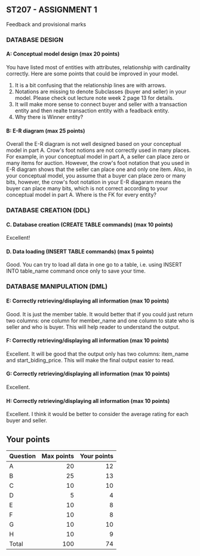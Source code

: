 ## ST207 - ASSIGNMENT 1

Feedback and provisional marks

### DATABASE DESIGN

#### A: Conceptual model design (max 20 points)
You have listed most of entities with attributes, relationship with cardinality correctly. Here are some points that could be improved in your model. 
1) It is a bit confusing that the relationship lines are with arrows. 
2) Notations are missing to denote Subclasses (buyer and seller) in your model. Please check out lecture note week 2 page 13 for details. 
3) It will make more sense to connect buyer and seller with a transaction entity and then realte transaction entity with a feadback entity. 
4) Why there is Winner entity? 


#### B: E-R diagram (max 25 points)
Overall the E-R diagram is not well designed based on your conceptual model in part A. Crow's foot notions are not correctly used in many places. For example, in your conceptual model in part A, a seller can place zero or many items for auction. However, the crow's foot notation that you used in E-R diagram shows that the seller can place one and only one item. Also, in your conceptual model, you assume that a buyer can place zero or many bits, however, the crow's foot notation in your E-R diagaram means the buyer can place many bits, which is not correct according to your conceptual model in part A. Where is the FK for every entity?
### DATABASE CREATION (DDL)

#### C. Database creation (CREATE TABLE commands) (max 10 points)
Excellent!

#### D. Data loading (INSERT TABLE commands) (max 5 points)
Good. You can try to load all data in one go to a table, i.e. using INSERT INTO table_name command once only to save your time. 


### DATABASE MANIPULATION (DML)

#### E: Correctly retrieving/displaying all information (max 10 points)
Good. It is just the member table. It would better that if you could just return two columns: one column for member_name and one column to state who is seller and who is buyer. This will help reader to understand the output. 

#### F: Correctly retrieving/displaying all information (max 10 points)
Excellent. It will be good that the output only has two columns: item_name and start_biding_price. This will make the final output easier to read. 

#### G: Correctly retrieving/displaying all information (max 10 points)
Excellent. 

#### H: Correctly retrieving/displaying all information (max 10 points)
Excellent. I think it would be better to consider the average rating for each buyer and seller. 

## Your points

|Question | Max points| Your points|
|:--------|-----------:|-----------:|
|A 	 |      	20|      	12|
|B 	 |      	25|      	13|
|C   |      	10|      	10|
|D   |      	 5|      	4|
|E   |        10|       8|
|F 	 |      	10|       8|
|G 	 |      	10|       10|
|H   |      	10|       9|
|Total |     100|     	74|
